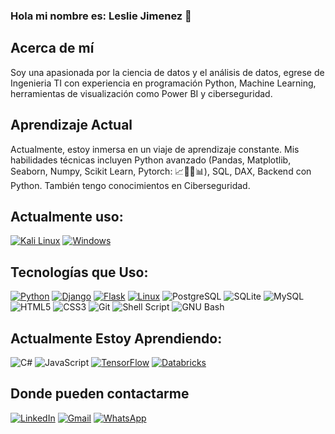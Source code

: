 ### Hola mi nombre es: Leslie Jimenez 👋

<!--
**DomiAndi/DomiAndi** is a ✨ _special_ ✨ repository because its `README.md` (this file) appears on your GitHub profile. -->

## Acerca de mí

Soy una apasionada por la ciencia de datos y el análisis de datos, egrese de Ingenieria TI con experiencia en programación Python, Machine Learning, herramientas de visualización como Power BI y ciberseguridad.

## Aprendizaje Actual

Actualmente, estoy inmersa en un viaje de aprendizaje constante. 
Mis habilidades técnicas incluyen Python avanzado (Pandas, Matplotlib, Seaborn, Numpy, Scikit Learn, Pytorch: 📈🌲🤖📊), SQL, DAX, Backend con Python. 
También tengo conocimientos en Ciberseguridad.


## Actualmente uso:
[![Kali Linux](https://img.shields.io/badge/Kali_Linux-557C94?style=for-the-badge&logo=kali-linux&logoColor=white)](https://www.kali.org/)
[![Windows](https://img.shields.io/badge/Windows-0078D6?style=for-the-badge&logo=windows&logoColor=white)](https://www.microsoft.com/windows)


## Tecnologías que Uso:
[![Python](https://img.shields.io/badge/Python-3776AB?style=for-the-badge&logo=python&logoColor=white)](https://www.python.org/)
[![Django](https://img.shields.io/badge/Django-092E20?style=for-the-badge&logo=django&logoColor=white)](https://www.djangoproject.com/)
[![Flask](https://img.shields.io/badge/Flask-000000?style=for-the-badge&logo=flask&logoColor=white)](https://flask.palletsprojects.com/)
[![Linux](https://img.shields.io/badge/Linux-FCC624?style=for-the-badge&logo=linux&logoColor=black)](https://www.linux.org/)
![PostgreSQL](https://img.shields.io/badge/PostgreSQL-336791?style=for-the-badge&logo=postgresql&logoColor=white)
![SQLite](https://img.shields.io/badge/SQLite-07405E?style=for-the-badge&logo=sqlite&logoColor=white)
![MySQL](https://img.shields.io/badge/MySQL-00000F?style=for-the-badge&logo=mysql&logoColor=white)
![HTML5](https://img.shields.io/badge/HTML5-E34F26?style=for-the-badge&logo=html5&logoColor=white)
![CSS3](https://img.shields.io/badge/CSS3-1572B6?style=for-the-badge&logo=css3&logoColor=white)
![Git](https://img.shields.io/badge/GIT-E44C30?style=for-the-badge&logo=git&logoColor=white)
![Shell Script](https://img.shields.io/badge/Shell_Script-121011?style=for-the-badge&logo=gnu-bash&logoColor=white)
![GNU Bash](https://img.shields.io/badge/GNU%20Bash-4EAA25?style=for-the-badge&logo=GNU%20Bash&logoColor=white)


## Actualmente Estoy Aprendiendo:
![C#](https://img.shields.io/badge/C%23-239120?style=for-the-badge&logo=csharp&logoColor=white)
![JavaScript](https://img.shields.io/badge/JavaScript-F7DF1E?style=for-the-badge&logo=javascript&logoColor=black)
[![TensorFlow](https://img.shields.io/badge/TensorFlow-FF6F00?style=for-the-badge&logo=tensorflow&logoColor=white)](https://www.tensorflow.org/)
[![Databricks](https://img.shields.io/badge/Databricks-FF3621?style=for-the-badge&logo=Databricks&logoColor=white)](URL_DE_TU_ENLACE)


 ## Donde pueden contactarme
[![LinkedIn](https://img.shields.io/badge/LinkedIn-0077B5?style=for-the-badge&logo=linkedin&logoColor=white)](https://www.linkedin.com/in/leslie-jimenez-navarrete-a4670a1ba/)
[![Gmail](https://img.shields.io/badge/Gmail-D14836?style=for-the-badge&logo=gmail&logoColor=white)](lnj20120798@gmail.com)
[![WhatsApp](https://img.shields.io/badge/WhatsApp-25D366?style=for-the-badge&logo=whatsapp&logoColor=white)](https://wa.me/+523142059841)
